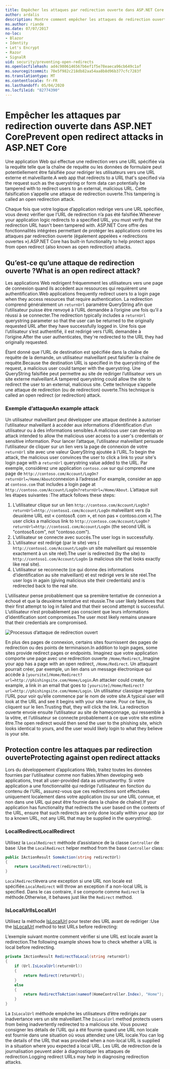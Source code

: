 ```yaml
---
title: Empêcher les attaques par redirection ouverte dans ASP.NET Core
author: ardalis
description: Montre comment empêcher les attaques de redirection ouvertes contre une application ASP.NET Core
ms.author: riande
ms.date: 07/07/2017
no-loc:
- Blazor
- Identity
- Let's Encrypt
- Razor
- SignalR
uid: security/preventing-open-redirects
ms.openlocfilehash: ad4c9806146567b6ef1f5e78eaeca96cb649c1af
ms.sourcegitcommit: 70e5f982c218db82aa54aa8b8d96b377cfc7283f
ms.translationtype: MT
ms.contentlocale: fr-FR
ms.lasthandoff: 05/04/2020
ms.locfileid: "82774390"
---
```

# <a name="prevent-open-redirect-attacks-in-aspnet-core"></a><span data-ttu-id="8505b-103">Empêcher les attaques par redirection ouverte dans ASP.NET Core</span><span class="sxs-lookup"><span data-stu-id="8505b-103">Prevent open redirect attacks in ASP.NET Core</span></span>

<span data-ttu-id="8505b-104">Une application Web qui effectue une redirection vers une URL spécifiée via la requête telle que la chaîne de requête ou les données de formulaire peut potentiellement être falsifiée pour rediriger les utilisateurs vers une URL externe et malveillante.</span><span class="sxs-lookup"><span data-stu-id="8505b-104">A web app that redirects to a URL that's specified via the request such as the querystring or form data can potentially be tampered with to redirect users to an external, malicious URL.</span></span> <span data-ttu-id="8505b-105">Cette falsification s’appelle une attaque de redirection ouverte.</span><span class="sxs-lookup"><span data-stu-id="8505b-105">This tampering is called an open redirection attack.</span></span>

<span data-ttu-id="8505b-106">Chaque fois que votre logique d’application redirige vers une URL spécifiée, vous devez vérifier que l’URL de redirection n’a pas été falsifiée.</span><span class="sxs-lookup"><span data-stu-id="8505b-106">Whenever your application logic redirects to a specified URL, you must verify that the redirection URL hasn't been tampered with.</span></span> <span data-ttu-id="8505b-107">ASP.NET Core offre des fonctionnalités intégrées permettant de protéger les applications contre les attaques par redirection ouverte (également appelées « redirections ouvertes »).</span><span class="sxs-lookup"><span data-stu-id="8505b-107">ASP.NET Core has built-in functionality to help protect apps from open redirect (also known as open redirection) attacks.</span></span>

## <a name="what-is-an-open-redirect-attack"></a><span data-ttu-id="8505b-108">Qu’est-ce qu’une attaque de redirection ouverte ?</span><span class="sxs-lookup"><span data-stu-id="8505b-108">What is an open redirect attack?</span></span>

<span data-ttu-id="8505b-109">Les applications Web redirigent fréquemment les utilisateurs vers une page de connexion quand ils accèdent aux ressources qui requièrent une authentification.</span><span class="sxs-lookup"><span data-stu-id="8505b-109">Web applications frequently redirect users to a login page when they access resources that require authentication.</span></span> <span data-ttu-id="8505b-110">La redirection comprend généralement un `returnUrl` paramètre QueryString afin que l’utilisateur puisse être renvoyé à l’URL demandée à l’origine une fois qu’il a réussi à se connecter.</span><span class="sxs-lookup"><span data-stu-id="8505b-110">The redirection typically includes a `returnUrl` querystring parameter so that the user can be returned to the originally requested URL after they have successfully logged in.</span></span> <span data-ttu-id="8505b-111">Une fois que l’utilisateur s’est authentifié, il est redirigé vers l’URL demandée à l’origine.</span><span class="sxs-lookup"><span data-stu-id="8505b-111">After the user authenticates, they're redirected to the URL they had originally requested.</span></span>

<span data-ttu-id="8505b-112">Étant donné que l’URL de destination est spécifiée dans la chaîne de requête de la demande, un utilisateur malveillant peut falsifier la chaîne de requête.</span><span class="sxs-lookup"><span data-stu-id="8505b-112">Because the destination URL is specified in the querystring of the request, a malicious user could tamper with the querystring.</span></span> <span data-ttu-id="8505b-113">Une QueryString falsifiée peut permettre au site de rediriger l’utilisateur vers un site externe malveillant.</span><span class="sxs-lookup"><span data-stu-id="8505b-113">A tampered querystring could allow the site to redirect the user to an external, malicious site.</span></span> <span data-ttu-id="8505b-114">Cette technique s’appelle une attaque de redirection (ou de redirection) ouverte.</span><span class="sxs-lookup"><span data-stu-id="8505b-114">This technique is called an open redirect (or redirection) attack.</span></span>

### <a name="an-example-attack"></a><span data-ttu-id="8505b-115">Exemple d’attaque</span><span class="sxs-lookup"><span data-stu-id="8505b-115">An example attack</span></span>

<span data-ttu-id="8505b-116">Un utilisateur malveillant peut développer une attaque destinée à autoriser l’utilisateur malveillant à accéder aux informations d’identification d’un utilisateur ou à des informations sensibles.</span><span class="sxs-lookup"><span data-stu-id="8505b-116">A malicious user can develop an attack intended to allow the malicious user access to a user's credentials or sensitive information.</span></span> <span data-ttu-id="8505b-117">Pour lancer l’attaque, l’utilisateur malveillant persuade l’utilisateur de cliquer sur un lien vers la page de connexion de votre `returnUrl` site avec une valeur QueryString ajoutée à l’URL.</span><span class="sxs-lookup"><span data-stu-id="8505b-117">To begin the attack, the malicious user convinces the user to click a link to your site's login page with a `returnUrl` querystring value added to the URL.</span></span> <span data-ttu-id="8505b-118">Par exemple, considérez une application `contoso.com` sur qui comprend une page de `http://contoso.com/Account/LogOn?returnUrl=/Home/About`connexion à l’adresse.</span><span class="sxs-lookup"><span data-stu-id="8505b-118">For example, consider an app at `contoso.com` that includes a login page at `http://contoso.com/Account/LogOn?returnUrl=/Home/About`.</span></span> <span data-ttu-id="8505b-119">L’attaque suit les étapes suivantes :</span><span class="sxs-lookup"><span data-stu-id="8505b-119">The attack follows these steps:</span></span>

1. <span data-ttu-id="8505b-120">L’utilisateur clique sur un lien `http://contoso.com/Account/LogOn?returnUrl=http://contoso1.com/Account/LogOn` malveillant vers (la deuxième URL est « contoso**1**. com », et non pas « contoso.com »).</span><span class="sxs-lookup"><span data-stu-id="8505b-120">The user clicks a malicious link to `http://contoso.com/Account/LogOn?returnUrl=http://contoso1.com/Account/LogOn` (the second URL is "contoso**1**.com", not "contoso.com").</span></span>
2. <span data-ttu-id="8505b-121">L’utilisateur se connecte avec succès.</span><span class="sxs-lookup"><span data-stu-id="8505b-121">The user logs in successfully.</span></span>
3. <span data-ttu-id="8505b-122">L’utilisateur est redirigé (par le site) vers ( `http://contoso1.com/Account/LogOn` un site malveillant qui ressemble exactement à un site réel).</span><span class="sxs-lookup"><span data-stu-id="8505b-122">The user is redirected (by the site) to `http://contoso1.com/Account/LogOn` (a malicious site that looks exactly like real site).</span></span>
4. <span data-ttu-id="8505b-123">L’utilisateur se reconnecte (ce qui donne des informations d’identification au site malveillant) et est redirigé vers le site réel.</span><span class="sxs-lookup"><span data-stu-id="8505b-123">The user logs in again (giving malicious site their credentials) and is redirected back to the real site.</span></span>

<span data-ttu-id="8505b-124">L’utilisateur pense probablement que sa première tentative de connexion a échoué et que la deuxième tentative est réussie.</span><span class="sxs-lookup"><span data-stu-id="8505b-124">The user likely believes that their first attempt to log in failed and that their second attempt is successful.</span></span> <span data-ttu-id="8505b-125">L’utilisateur n’est probablement pas conscient que leurs informations d’identification sont compromises.</span><span class="sxs-lookup"><span data-stu-id="8505b-125">The user most likely remains unaware that their credentials are compromised.</span></span>

![Processus d’attaque de redirection ouvert](preventing-open-redirects/_static/open-redirection-attack-process.png)

<span data-ttu-id="8505b-127">En plus des pages de connexion, certains sites fournissent des pages de redirection ou des points de terminaison.</span><span class="sxs-lookup"><span data-stu-id="8505b-127">In addition to login pages, some sites provide redirect pages or endpoints.</span></span> <span data-ttu-id="8505b-128">Imaginez que votre application comporte une page avec une redirection ouverte `/Home/Redirect`,.</span><span class="sxs-lookup"><span data-stu-id="8505b-128">Imagine your app has a page with an open redirect, `/Home/Redirect`.</span></span> <span data-ttu-id="8505b-129">Un attaquant pourrait créer, par exemple, un lien dans un message électronique qui accède à `[yoursite]/Home/Redirect?url=http://phishingsite.com/Home/Login`.</span><span class="sxs-lookup"><span data-stu-id="8505b-129">An attacker could create, for example, a link in an email that goes to `[yoursite]/Home/Redirect?url=http://phishingsite.com/Home/Login`.</span></span> <span data-ttu-id="8505b-130">Un utilisateur classique regardera l’URL pour voir qu’elle commence par le nom de votre site.</span><span class="sxs-lookup"><span data-stu-id="8505b-130">A typical user will look at the URL and see it begins with your site name.</span></span> <span data-ttu-id="8505b-131">Pour ce faire, ils cliquent sur le lien.</span><span class="sxs-lookup"><span data-stu-id="8505b-131">Trusting that, they will click the link.</span></span> <span data-ttu-id="8505b-132">La redirection ouverte envoie ensuite l’utilisateur au site de hameçonnage, qui ressemble à la vôtre, et l’utilisateur se connecte probablement à ce que votre site estime être.</span><span class="sxs-lookup"><span data-stu-id="8505b-132">The open redirect would then send the user to the phishing site, which looks identical to yours, and the user would likely login to what they believe is your site.</span></span>

## <a name="protecting-against-open-redirect-attacks"></a><span data-ttu-id="8505b-133">Protection contre les attaques par redirection ouverte</span><span class="sxs-lookup"><span data-stu-id="8505b-133">Protecting against open redirect attacks</span></span>

<span data-ttu-id="8505b-134">Lors du développement d’applications Web, traitez toutes les données fournies par l’utilisateur comme non fiables.</span><span class="sxs-lookup"><span data-stu-id="8505b-134">When developing web applications, treat all user-provided data as untrustworthy.</span></span> <span data-ttu-id="8505b-135">Si votre application a une fonctionnalité qui redirige l’utilisateur en fonction du contenu de l’URL, assurez-vous que ces redirections sont effectuées uniquement localement dans votre application (ou sur une URL connue, et non dans une URL qui peut être fournie dans la chaîne de chaîne).</span><span class="sxs-lookup"><span data-stu-id="8505b-135">If your application has functionality that redirects the user based on the contents of the URL,  ensure that such redirects are only done locally within your app (or to a known URL, not any URL that may be supplied in the querystring).</span></span>

### <a name="localredirect"></a><span data-ttu-id="8505b-136">LocalRedirect</span><span class="sxs-lookup"><span data-stu-id="8505b-136">LocalRedirect</span></span>

<span data-ttu-id="8505b-137">Utilisez la `LocalRedirect` méthode d’assistance de la classe `Controller` de base :</span><span class="sxs-lookup"><span data-stu-id="8505b-137">Use the `LocalRedirect` helper method from the base `Controller` class:</span></span>

```csharp
public IActionResult SomeAction(string redirectUrl)
{
    return LocalRedirect(redirectUrl);
}
```

<span data-ttu-id="8505b-138">`LocalRedirect`lèvera une exception si une URL non locale est spécifiée.</span><span class="sxs-lookup"><span data-stu-id="8505b-138">`LocalRedirect` will throw an exception if a non-local URL is specified.</span></span> <span data-ttu-id="8505b-139">Dans le cas contraire, il se comporte comme `Redirect` la méthode.</span><span class="sxs-lookup"><span data-stu-id="8505b-139">Otherwise, it behaves just like the `Redirect` method.</span></span>

### <a name="islocalurl"></a><span data-ttu-id="8505b-140">IsLocalUrl</span><span class="sxs-lookup"><span data-stu-id="8505b-140">IsLocalUrl</span></span>

<span data-ttu-id="8505b-141">Utilisez la méthode [IsLocalUrl](/dotnet/api/Microsoft.AspNetCore.Mvc.IUrlHelper.islocalurl#Microsoft_AspNetCore_Mvc_IUrlHelper_IsLocalUrl_System_String_) pour tester des URL avant de rediriger :</span><span class="sxs-lookup"><span data-stu-id="8505b-141">Use the [IsLocalUrl](/dotnet/api/Microsoft.AspNetCore.Mvc.IUrlHelper.islocalurl#Microsoft_AspNetCore_Mvc_IUrlHelper_IsLocalUrl_System_String_) method to test URLs before redirecting:</span></span>

<span data-ttu-id="8505b-142">L’exemple suivant montre comment vérifier si une URL est locale avant la redirection.</span><span class="sxs-lookup"><span data-stu-id="8505b-142">The following example shows how to check whether a URL is local before redirecting.</span></span>

```csharp
private IActionResult RedirectToLocal(string returnUrl)
{
    if (Url.IsLocalUrl(returnUrl))
    {
        return Redirect(returnUrl);
    }
    else
    {
        return RedirectToAction(nameof(HomeController.Index), "Home");
    }
}
```

<span data-ttu-id="8505b-143">La `IsLocalUrl` méthode empêche les utilisateurs d’être redirigés par inadvertance vers un site malveillant.</span><span class="sxs-lookup"><span data-stu-id="8505b-143">The `IsLocalUrl` method protects users from being inadvertently redirected to a malicious site.</span></span> <span data-ttu-id="8505b-144">Vous pouvez consigner les détails de l’URL qui a été fournie quand une URL non locale est fournie dans une situation où vous attendiez une URL locale.</span><span class="sxs-lookup"><span data-stu-id="8505b-144">You can log the details of the URL that was provided when a non-local URL is supplied in a situation where you expected a local URL.</span></span> <span data-ttu-id="8505b-145">Les URL de redirection de la journalisation peuvent aider à diagnostiquer les attaques de redirection.</span><span class="sxs-lookup"><span data-stu-id="8505b-145">Logging redirect URLs may help in diagnosing redirection attacks.</span></span>
